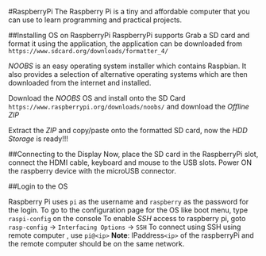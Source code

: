 #RaspberryPi
The Raspberry Pi is a tiny and affordable computer that you can use to learn programming and practical projects.

##Installing OS on RaspberryPi
RaspberryPi supports 
Grab a SD card and format it using the application, the application can be downloaded from `https://www.sdcard.org/downloads/formatter_4/`

*NOOBS* is an easy operating system installer which contains Raspbian. It also provides a selection of alternative operating systems which are then downloaded from the internet and installed.

Download the *NOOBS* OS and install onto the SD Card `https://www.raspberrypi.org/downloads/noobs/` and download the *Offline ZIP*

Extract the *ZIP* and copy/paste onto the formatted SD card, now the *HDD Storage* is ready!!!

##Connecting to the Display
Now, place the SD card in the RaspberryPi slot, connect the HDMI cable, keyboard and mouse to the USB slots.
Power ON the raspberry device with the microUSB connector.

##Login to the OS

Raspberry Pi uses `pi` as the username and `raspberry` as the password for the login.
To go to the configuration page for the OS like boot menu, type `raspi-config` on the console
To enable *SSH* access to raspberry pi, goto `rasp-config` -> `Interfacing Options` ->  `SSH`
To connect using SSH using remote computer , use `pi@<ip>` 
**Note**: IPaddress`<ip>` of the raspberryPi and the remote computer should be on the same network.
